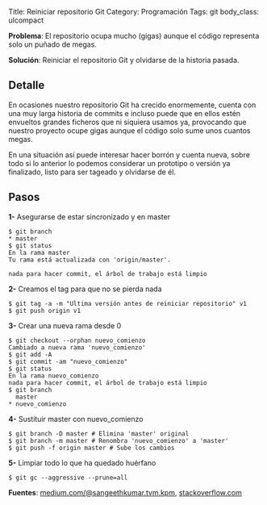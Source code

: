 Title: Reiniciar repositorio Git
Category: Programación
Tags: git
body_class: ulcompact

**Problema**: El repositorio ocupa mucho (gigas) aunque el código
representa solo un puñado de megas.

**Solución**: Reiniciar el repositorio Git y olvidarse de la historia pasada.

## Detalle

En ocasiones nuestro repositorio Git ha crecido enormemente,
cuenta con una muy larga historia de commits e incluso puede
que en ellos estén envueltos grandes ficheros que ni siquiera
usamos ya, provocando que nuestro proyecto ocupe gigas aunque
el código solo sume unos cuantos megas.

En una situación así puede interesar hacer borrón y cuenta nueva,
sobre todo si lo anterior lo podemos considerar un prototipo
o versión ya finalizado, listo para ser tageado y olvidarse de él.

## Pasos

**1-** Asegurarse de estar sincronizado y en master

```console
$ git branch
* master
$ git status
En la rama master
Tu rama está actualizada con 'origin/master'.

nada para hacer commit, el árbol de trabajo está limpio
```

**2-** Creamos el tag para que no se pierda nada

```console
$ git tag -a -m "Ultima versión antes de reiniciar repositorio" v1
$ git push origin v1
```

**3-** Crear una nueva rama desde 0

```console
$ git checkout --orphan nuevo_comienzo
Cambiado a nueva rama 'nuevo_comienzo'
$ git add -A
$ git commit -am "nuevo_comienzo"
$ git status
En la rama nuevo_comienzo
nada para hacer commit, el árbol de trabajo está limpio
$ git branch
  master
* nuevo_comienzo
```

**4-** Sustituir master con nuevo_comienzo

```console
$ git branch -D master # Elimina 'master' original
$ git branch -m master # Renombra 'nuevo_comienzo' a 'master'
$ git push -f origin master # Sube los cambios
```
**5-** Limpiar todo lo que ha quedado huérfano

```console
$ git gc --aggressive --prune=all
```

**Fuentes**: [medium.com/@sangeethkumar.tvm.kpm](https://medium.com/@sangeethkumar.tvm.kpm/cleaning-up-a-git-repo-for-reducing-the-repository-size-d11fa496ba48),
[stackoverflow.com](https://stackoverflow.com/questions/13716658/how-to-delete-all-commit-history-in-github)
